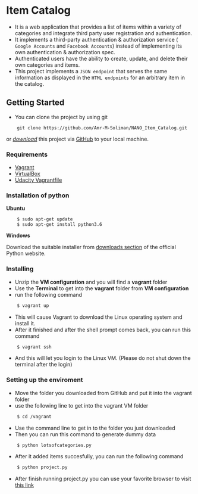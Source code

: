 # Item Catalog

* It is a web application that provides a list of items within a variety of categories and integrate third party user registration and authentication.
* It implements a third-party authentication & authorization service ( `Google Accounts` and `Facebook Accounts`) instead of implementing its own authentication & authorization spec.
* Authenticated users have the ability to create, update, and delete their own categories and items.
* This project implements a `JSON endpoint` that serves the same information as displayed in the `HTML endpoints` for an arbitrary item in the catalog. 

## Getting Started ##
* You can clone the project by using git
```
    git clone https://github.com/Amr-M-Soliman/NANO_Item_Catalog.git
```
or *[download](https://github.com/Amr-M-Soliman/NANO_Item_Catalog/archive/master.zip)* this project via [GitHub](https://github.com) to your local machine.

### Requirements ###
* [Vagrant](https://www.vagrantup.com/downloads.html)
* [VirtualBox](https://www.virtualbox.org/wiki/Downloads)
* [Udacity Vagrantfile](https://github.com/udacity/fullstack-nanodegree-vm)

### Installation of python ###
**Ubuntu**
```
    $ sudo apt-get update
    $ sudo apt-get install python3.6
```
**Windows**

Download the suitable installer from [downloads section](https://github.com/Amr-M-Soliman/Nano_Log_analysis.git) of the official Python website.

### Installing ###

* Unzip the **VM configuration** and you will find a **vagrant** folder
* Use the **Terminal** to get into the **vagrant** folder from **VM configuration**
* run the following command
```sh
    $ vagrant up
```
* This will cause Vagrant to download the Linux operating system and install it.
* After it finished and after the shell prompt comes back, you can run this command
```sh
    $ vagrant ssh
```
* And this will let you login to the Linux VM. (Please do not shut down the terminal after the login)

### Setting up the enviroment ###
* Move the folder you downloaded from GitHub and put it into the vagrant folder
* use the following line to get into the vagrant VM folder
```sh
    $ cd /vagrant
```
* Use the command line to get in to the folder you just downloaded
* Then you can run this command to generate dummy data
```sh
    $ python lotsofcategories.py
```
* After it added items succesfully, you can run the following command
```sh
    $ python project.py
```
* After finish running project.py you can use your favorite browser to visit [this link](http://localhost:7000/)